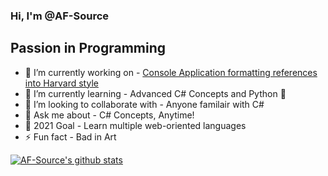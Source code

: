 ### Hi, I'm @AF-Source

## Passion in Programming
- 🔭 I’m currently working on - [Console Application formatting references into Harvard style](https://github.com/AF-Source/Hardvard-Referencing-Console-App)
- 🌱 I’m currently learning - Advanced C# Concepts and Python 🐍
- 👯 I’m looking to collaborate with - Anyone familair with C#
- 💬 Ask me about - C# Concepts, Anytime!
- 🥅 2021 Goal - Learn multiple web-oriented languages
- ⚡ Fun fact - Bad in Art

[![AF-Source's github stats](https://github-readme-stats.vercel.app/api?username=AF-Source&count_private=true&include_all_commits=true&theme=radical)](https://google.com)
